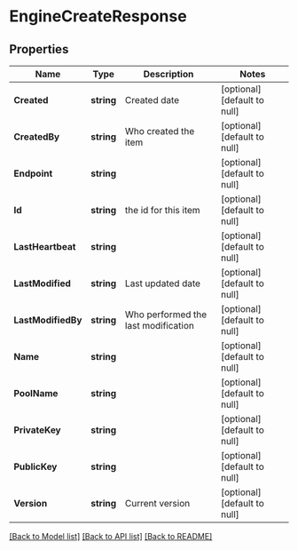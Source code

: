 # EngineCreateResponse

## Properties
Name | Type | Description | Notes
------------ | ------------- | ------------- | -------------
**Created** | **string** | Created date | [optional] [default to null]
**CreatedBy** | **string** | Who created the item | [optional] [default to null]
**Endpoint** | **string** |  | [optional] [default to null]
**Id** | **string** | the id for this item | [optional] [default to null]
**LastHeartbeat** | **string** |  | [optional] [default to null]
**LastModified** | **string** | Last updated date | [optional] [default to null]
**LastModifiedBy** | **string** | Who performed the last modification | [optional] [default to null]
**Name** | **string** |  | [optional] [default to null]
**PoolName** | **string** |  | [optional] [default to null]
**PrivateKey** | **string** |  | [optional] [default to null]
**PublicKey** | **string** |  | [optional] [default to null]
**Version** | **string** | Current version | [optional] [default to null]

[[Back to Model list]](../README.md#documentation-for-models) [[Back to API list]](../README.md#documentation-for-api-endpoints) [[Back to README]](../README.md)

